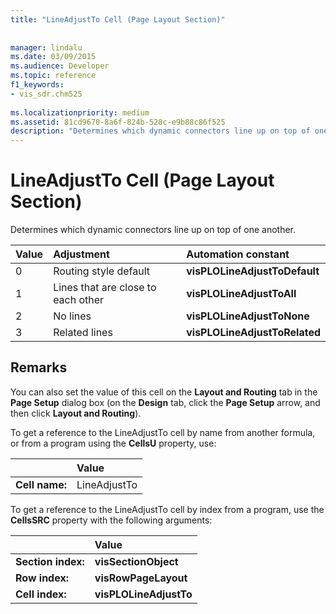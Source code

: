 ```yaml
---
title: "LineAdjustTo Cell (Page Layout Section)"
 
 
manager: lindalu
ms.date: 03/09/2015
ms.audience: Developer
ms.topic: reference
f1_keywords:
- vis_sdr.chm525
 
ms.localizationpriority: medium
ms.assetid: 81cd9670-8a6f-824b-528c-e9b88c86f525
description: "Determines which dynamic connectors line up on top of one another."
---
```


# LineAdjustTo Cell (Page Layout Section)

Determines which dynamic connectors line up on top of one another.
  
|**Value**|**Adjustment**|**Automation constant**|
|:-----|:-----|:-----|
|0  <br/> |Routing style default  <br/> |**visPLOLineAdjustToDefault** <br/> |
|1  <br/> |Lines that are close to each other  <br/> |**visPLOLineAdjustToAll** <br/> |
|2  <br/> |No lines  <br/> |**visPLOLineAdjustToNone** <br/> |
|3  <br/> |Related lines  <br/> |**visPLOLineAdjustToRelated** <br/> |
   
## Remarks

You can also set the value of this cell on the **Layout and Routing** tab in the **Page Setup** dialog box (on the **Design** tab, click the **Page Setup** arrow, and then click **Layout and Routing**).
  
To get a reference to the LineAdjustTo cell by name from another formula, or from a program using the **CellsU** property, use: 
  
||Value |
|:-----|:-----|
|**Cell name:**  <br/> |LineAdjustTo  <br/> |
   
To get a reference to the LineAdjustTo cell by index from a program, use the **CellsSRC** property with the following arguments: 
  
||Value |
|:-----|:-----|
|**Section index:**  <br/> |**visSectionObject** <br/> |
|**Row index:**  <br/> |**visRowPageLayout** <br/> |
|**Cell index:**  <br/> |**visPLOLineAdjustTo** <br/> |
   

